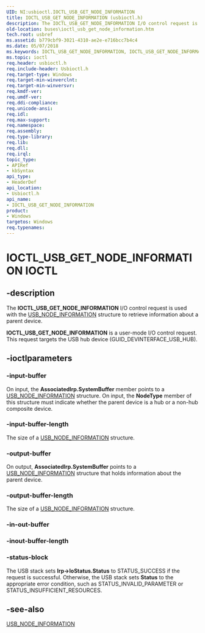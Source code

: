 ```yaml
---
UID: NI:usbioctl.IOCTL_USB_GET_NODE_INFORMATION
title: IOCTL_USB_GET_NODE_INFORMATION (usbioctl.h)
description: The IOCTL_USB_GET_NODE_INFORMATION I/O control request is used with the USB_NODE_INFORMATION structure to retrieve information about a parent device.IOCTL_USB_GET_NODE_INFORMATION is a user-mode I/O control request.
old-location: buses\ioctl_usb_get_node_information.htm
tech.root: usbref
ms.assetid: b779cbf9-3021-4310-ae2e-e716bcc7b4c4
ms.date: 05/07/2018
ms.keywords: IOCTL_USB_GET_NODE_INFORMATION, IOCTL_USB_GET_NODE_INFORMATION control, IOCTL_USB_GET_NODE_INFORMATION control code [Buses], buses.ioctl_usb_get_node_information, usbioctl/IOCTL_USB_GET_NODE_INFORMATION, usbirp_123647fe-f02f-4961-aef8-1036be8727b8.xml
ms.topic: ioctl
req.header: usbioctl.h
req.include-header: Usbioctl.h
req.target-type: Windows
req.target-min-winverclnt: 
req.target-min-winversvr: 
req.kmdf-ver: 
req.umdf-ver: 
req.ddi-compliance: 
req.unicode-ansi: 
req.idl: 
req.max-support: 
req.namespace: 
req.assembly: 
req.type-library: 
req.lib: 
req.dll: 
req.irql: 
topic_type:
- APIRef
- kbSyntax
api_type:
- HeaderDef
api_location:
- Usbioctl.h
api_name:
- IOCTL_USB_GET_NODE_INFORMATION
product:
- Windows
targetos: Windows
req.typenames: 
---
```


# IOCTL_USB_GET_NODE_INFORMATION IOCTL


## -description



The <b>IOCTL_USB_GET_NODE_INFORMATION</b> I/O control request is used with the <a href="https://msdn.microsoft.com/library/windows/hardware/ff540110">USB_NODE_INFORMATION</a> structure to retrieve information about a parent device.

<b>IOCTL_USB_GET_NODE_INFORMATION</b> is a user-mode I/O control request. This request targets the USB hub device (GUID_DEVINTERFACE_USB_HUB).




## -ioctlparameters




### -input-buffer

On input, the <b>AssociatedIrp.SystemBuffer</b> member points to a <a href="https://msdn.microsoft.com/library/windows/hardware/ff540110">USB_NODE_INFORMATION</a> structure. On input, the <b>NodeType</b> member of this structure must indicate whether the parent device is a hub or a non-hub composite device.


### -input-buffer-length

The size of a <a href="https://msdn.microsoft.com/library/windows/hardware/ff540110">USB_NODE_INFORMATION</a> structure.


### -output-buffer

On output, <b>AssociatedIrp.SystemBuffer</b> points to a <a href="https://msdn.microsoft.com/library/windows/hardware/ff540110">USB_NODE_INFORMATION</a> structure that holds information about the parent device.


### -output-buffer-length

The size of a <a href="https://msdn.microsoft.com/library/windows/hardware/ff540110">USB_NODE_INFORMATION</a> structure.


### -in-out-buffer








### -inout-buffer-length








### -status-block

The USB stack sets <b>Irp->IoStatus.Status</b> to STATUS_SUCCESS if the request is successful. Otherwise, the USB stack sets <b>Status</b> to the appropriate error condition, such as STATUS_INVALID_PARAMETER or STATUS_INSUFFICIENT_RESOURCES.


## -see-also




<a href="https://msdn.microsoft.com/library/windows/hardware/ff540110">USB_NODE_INFORMATION</a>
 

 

